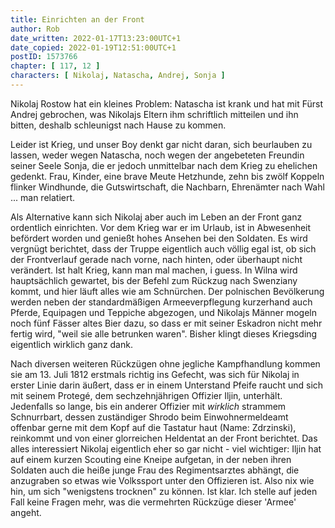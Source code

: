 ```yaml
---
title: Einrichten an der Front
author: Rob
date_written: 2022-01-17T13:23:00UTC+1
date_copied: 2022-01-19T12:51:00UTC+1
postID: 1573766
chapter: [ 117, 12 ]
characters: [ Nikolaj, Natascha, Andrej, Sonja ]
---
```

Nikolaj Rostow hat ein kleines Problem: Natascha ist krank und hat mit Fürst Andrej gebrochen, was Nikolajs Eltern ihm schriftlich mitteilen und ihn bitten, deshalb schleunigst nach Hause zu kommen.

Leider ist Krieg, und unser Boy denkt gar nicht daran, sich beurlauben zu lassen, weder wegen Natascha, noch wegen der angebeteten Freundin seiner Seele Sonja, die er jedoch unmittelbar nach dem Krieg zu ehelichen gedenkt. Frau, Kinder, eine brave Meute Hetzhunde, zehn bis zwölf Koppeln flinker Windhunde, die Gutswirtschaft, die Nachbarn, Ehrenämter nach Wahl ... man relatiert.

Als Alternative kann sich Nikolaj aber auch im Leben an der Front ganz ordentlich einrichten. Vor dem Krieg war er im Urlaub, ist in Abwesenheit befördert worden und genießt hohes Ansehen bei den Soldaten. Es wird vergnügt berichtet, dass der Truppe eigentlich auch völlig egal ist, ob sich der Frontverlauf gerade nach vorne, nach hinten, oder überhaupt nicht verändert. Ist halt Krieg, kann man mal machen, i guess. In Wilna wird hauptsächlich gewartet, bis der Befehl zum Rückzug nach Swenziany kommt, und hier läuft alles wie am Schnürchen. Der polnischen Bevölkerung werden neben der standardmäßigen Armeeverpflegung kurzerhand auch Pferde, Equipagen und Teppiche abgezogen, und Nikolajs Männer mogeln noch fünf Fässer altes Bier dazu, so dass er mit seiner Eskadron nicht mehr fertig wird, "weil sie alle betrunken waren". Bisher klingt dieses Kriegsding eigentlich wirklich ganz dank.

Nach diversen weiteren Rückzügen ohne jegliche Kampfhandlung kommen sie am 13. Juli 1812 erstmals richtig ins Gefecht, was sich für Nikolaj in erster Linie darin äußert, dass er in einem Unterstand Pfeife raucht und sich mit seinem Protegé, dem sechzehnjährigen Offizier Iljin, unterhält. Jedenfalls so lange, bis ein anderer Offizier mit *wirklich* strammem Schnurrbart, dessen zuständiger Shrodo beim Einwohnermeldeamt offenbar gerne mit dem Kopf auf die Tastatur haut (Name: Zdrzinski), reinkommt und von einer glorreichen Heldentat an der Front berichtet. Das alles interessiert Nikolaj eigentlich eher so gar nicht - viel wichtiger: Iljin hat auf einem kurzen Scouting eine Kneipe aufgetan, in der neben ihren Soldaten auch die heiße junge Frau des Regimentsarztes abhängt, die anzugraben so etwas wie Volkssport unter den Offizieren ist. Also nix wie hin, um sich "wenigstens trocknen" zu können. Ist klar. Ich stelle auf jeden Fall keine Fragen mehr, was die vermehrten Rückzüge dieser 'Armee' angeht.